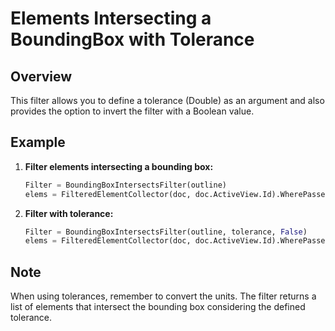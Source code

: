 # Elements Intersecting a BoundingBox with Tolerance

## Overview
This filter allows you to define a tolerance (Double) as an argument and also provides the option to invert the filter with a Boolean value.

## Example
1. **Filter elements intersecting a bounding box:**
    ```python
    Filter = BoundingBoxIntersectsFilter(outline)
    elems = FilteredElementCollector(doc, doc.ActiveView.Id).WherePasses(Filter).ToElements()
    ```

2. **Filter with tolerance:**
    ```python
    Filter = BoundingBoxIntersectsFilter(outline, tolerance, False)
    elems = FilteredElementCollector(doc, doc.ActiveView.Id).WherePasses(Filter).ToElements()
    ```

## Note
When using tolerances, remember to convert the units. The filter returns a list of elements that intersect the bounding box considering the defined tolerance.
